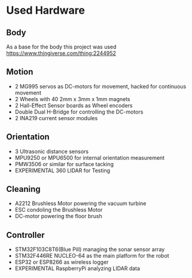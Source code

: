 # Used Hardware

## Body

As a base for the body this project was used <https://www.thingiverse.com/thing:2244952>

## Motion

- 2 MG995 servos as DC-motors for movement, hacked for continuous movement
- 2 Wheels with 40 2mm x 3mm x 1mm magnets
- 2 Hall-Effect Sensor boards as Wheel encoders
- Double Dual H-Bridge for controlling the DC-motors
- 2 INA219 current sensor modules

## Orientation

- 3 Ultrasonic distance sensors
- MPU9250 or MPU6500 for internal orientation measurement
- PMW3506 or similar for surface tacking
- EXPERIMENTAL 360 LIDAR for Testing

## Cleaning

- A2212 Brushless Motor powering the vacuum turbine
- ESC condoling the Brushless Motor
- DC-motor powering the floor brush

## Controller

- STM32F103C8T6(Blue Pill) managing the sonar sensor array
- STM32F446RE NUCLEO-64 as the main platform for the robot
- ESP32 or ESP8266 as wireless logger
- EXPERIMENTAL RaspberryPi analyzing LIDAR data
